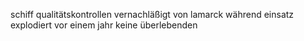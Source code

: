 schiff qualitätskontrollen vernachläßigt von lamarck
während einsatz explodiert
vor einem jahr
keine überlebenden